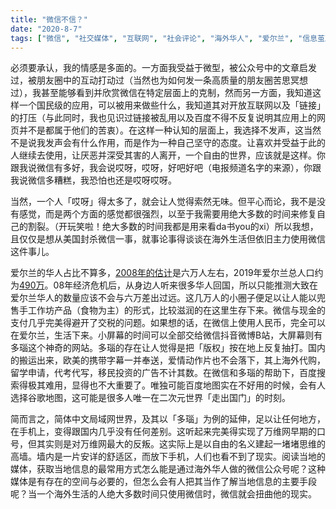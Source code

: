 ```yaml
---
title: "微信不信？"
date: "2020-8-7"
tags: ["微信", "社交媒体", "互联网", "社会评论", "海外华人", "爱尔兰", "信息茧房", "科技评论", "中文"]
---
```


必须要承认，我的情感是多面的。一方面我受益于微型，被公众号中的文章启发过，被朋友圈中的互动打动过（当然也为如何发一条高质量的朋友圈苦思冥想过），我甚至能够看到并欣赏微信在特定层面上的克制，然而另一方面，我知道这样一个国民级的应用，可以被用来做些什么，我知道其对开放互联网以及「链接」的打压（与此同时，我也见识过链接被乱用以及百度不得不反复说明其应用上的网页并不是都属于他们的苦衷）。在这样一种认知的层面上，我选择不发声，这当然不是说我发声会有什么作用，而是作为一种自己坚守的态度。让喜欢并受益于此的人继续去使用，让厌恶并深受其害的人离开，一个自由的世界，应该就是这样。你跟我说微信有多好，我会说哎呀，哎呀，好吧好吧（电报频道名字的来源），你跟我说微信多糟糕，我恐怕也还是哎呀哎呀。

当然，一个人「哎呀」得太多了，就会让人觉得索然无味。但平心而论，我不是没有感觉，而是两个方面的感觉都很强烈，以至于我需要用绝大多数的时间来修复自己的割裂。（开玩笑啦！绝大多数的时间我都是用来看da书you的xi）所以我想，且仅仅是想从美国封杀微信一事，就事论事得谈谈在海外生活但依旧主力使用微信这件事儿。

爱尔兰的华人占比不算多，[2008年的估计](https://www.hse.ie/eng/services/publications/socialinclusion/interculturalguide/chinese/profile.html)是六万人左右，2019年爱尔兰总人口约为[490万](https://www.worldometers.info/world-population/ireland-population/)。08年经济危机后，从身边人听来很多华人回国，所以只能推测大致在爱尔兰华人的数量应该不会与六万差出过远。这几万人的小圈子便足以让人能以兜售手工作坊产品（食物为主）的形式，比较滋润的在这里生存下来。微信与现金的支付几乎完美得避开了交税的问题。如果想的话，在微信上使用人民币，完全可以在爱尔兰，生活下来。小屏幕的时间可以全部交给微信抖音微博B站，大屏幕则有多瑙这个神奇的网站。多瑙的存在让人觉得是把「版权」按在地上反复抽打。国内的搬运出来，欧美的携带字幕一并奉送，爱情动作片也不会落下，其上海外代购，留学申请，代考代写，移民投资的广告不计其数。在微信和多瑙的帮助下，百度搜索得极其难用，显得也不大重要了。唯独可能百度地图实在不好用的时候，会有人选择谷歌地图，这可能是很多人唯一在二次元世界「走出国门」的时刻。

简而言之，简体中文局域网世界，及其以「多瑙」为例的延伸，足以让任何地方，在手机上，变得跟国内几乎没有任何差别。这听起来完美得实现了万维网早期的口号，但其实则是对万维网最大的反叛。这实际上是以自由的名义建起一堵堵思维的高墙。墙内是一片安详的舒适区，而放下手机，人们也看不到了现实。阅读当地的媒体，获取当地信息的最常用方式怎么能是通过海外华人做的微信公众号呢？这种媒体是有存在的空间与必要的，但怎么会有人把其当作了解当地信息的主要手段呢？当一个海外生活的人绝大多数时间只使用微信时，微信就会扭曲他的现实。
